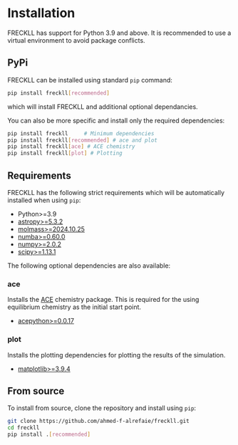 # Installation

FRECKLL has support for Python 3.9 and above. It is recommended to use a virtual environment to avoid package conflicts.


## PyPi

FRECKLL can be installed using standard `pip` command:

```bash
pip install freckll[recommended]
```
which will install FRECKLL and additional optional dependancies.

You can also be more specific and install only the required dependencies:

```bash
pip install freckll     # Minimum dependencies
pip install freckll[recommended] # ace and plot
pip install freckll[ace] # ACE chemistry
pip install freckll[plot] # Plotting
```

## Requirements

FRECKLL has the following strict requirements which will be automatically installed when using `pip`:

- Python>=3.9
- [astropy>=5.3.2](https://www.astropy.org)
- [molmass>=2024.10.25](https://pypi.org/project/molmass/)
- [numba>=0.60.0](https://numba.pydata.org)
- [numpy>=2.0.2](https://numpy.org)
- [scipy>=1.13.1](https://scipy.org)

The following optional dependencies are also available:

### ace

Installs the [ACE](https://ui.adsabs.harvard.edu/abs/2012A%26A...548A..73A/abstract) chemistry package. 
This is required for the using equilibrium chemistry as the initial start point.

- [acepython>=0.0.17](https://github.com/ahmed-f-alrefaie/acepython)

### plot

Installs the plotting dependencies for plotting the results of the simulation.

- [matplotlib>=3.9.4](https://matplotlib.org/)

## From source
To install from source, clone the repository and install using `pip`:

```bash
git clone https://github.com/ahmed-f-alrefaie/freckll.git
cd freckll
pip install .[recommended]
```





